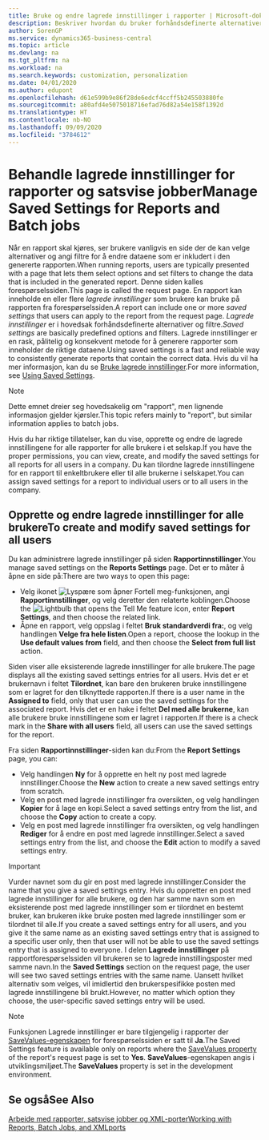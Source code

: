 ```yaml
---
title: Bruke og endre lagrede innstillinger i rapporter | Microsoft-dokumentasjon
description: Beskriver hvordan du bruker forhåndsdefinerte alternativer og filtre til å tilpasse rapporter og generere riktige data.
author: SorenGP
ms.service: dynamics365-business-central
ms.topic: article
ms.devlang: na
ms.tgt_pltfrm: na
ms.workload: na
ms.search.keywords: customization, personalization
ms.date: 04/01/2020
ms.author: edupont
ms.openlocfilehash: d61e599b9e86f28de6edcf4ccff5b245503880fe
ms.sourcegitcommit: a80afd4e5075018716efad76d82a54e158f1392d
ms.translationtype: HT
ms.contentlocale: nb-NO
ms.lasthandoff: 09/09/2020
ms.locfileid: "3784612"
---
```

# <a name="manage-saved-settings-for-reports-and-batch-jobs"></a><span data-ttu-id="3189c-103">Behandle lagrede innstillinger for rapporter og satsvise jobber</span><span class="sxs-lookup"><span data-stu-id="3189c-103">Manage Saved Settings for Reports and Batch jobs</span></span>
<span data-ttu-id="3189c-104">Når en rapport skal kjøres, ser brukere vanligvis en side der de kan velge alternativer og angi filtre for å endre dataene som er inkludert i den genererte rapporten.</span><span class="sxs-lookup"><span data-stu-id="3189c-104">When running reports, users are typically presented with a page that lets them select options and set filters to change the data that is included in the generated report.</span></span> <span data-ttu-id="3189c-105">Denne siden kalles forespørselssiden.</span><span class="sxs-lookup"><span data-stu-id="3189c-105">This page is called the request page.</span></span> <span data-ttu-id="3189c-106">En rapport kan inneholde en eller flere *lagrede innstillinger* som brukere kan bruke på rapporten fra forespørselssiden.</span><span class="sxs-lookup"><span data-stu-id="3189c-106">A report can include one or more *saved settings* that users can apply to the report from the request page.</span></span> <span data-ttu-id="3189c-107">*Lagrede innstillinger* er i hovedsak forhåndsdefinerte alternativer og filtre.</span><span class="sxs-lookup"><span data-stu-id="3189c-107">*Saved settings* are basically predefined options and filters.</span></span> <span data-ttu-id="3189c-108">Lagrede innstillinger er en rask, pålitelig og konsekvent metode for å generere rapporter som inneholder de riktige dataene.</span><span class="sxs-lookup"><span data-stu-id="3189c-108">Using saved settings is a fast and reliable way to consistently generate reports that contain the correct data.</span></span> <span data-ttu-id="3189c-109">Hvis du vil ha mer informasjon, kan du se [Bruke lagrede innstillinger](ui-work-report.md#SavedSettings).</span><span class="sxs-lookup"><span data-stu-id="3189c-109">For more information, see [Using Saved Settings](ui-work-report.md#SavedSettings).</span></span>

> [!NOTE]
> <span data-ttu-id="3189c-110">Dette emnet dreier seg hovedsakelig om "rapport", men lignende informasjon gjelder kjørsler.</span><span class="sxs-lookup"><span data-stu-id="3189c-110">This topic refers mainly to "report", but similar information applies to batch jobs.</span></span>

<span data-ttu-id="3189c-111">Hvis du har riktige tillatelser, kan du vise, opprette og endre de lagrede innstillingene for alle rapporter for alle brukere i et selskap.</span><span class="sxs-lookup"><span data-stu-id="3189c-111">If you have the proper permissions, you can view, create, and modify the saved settings for all reports for all users in a company.</span></span> <span data-ttu-id="3189c-112">Du kan tilordne lagrede innstillingene for en rapport til enkeltbrukere eller til alle brukerne i selskapet.</span><span class="sxs-lookup"><span data-stu-id="3189c-112">You can assign saved settings for a report to individual users or to all users in the company.</span></span>

<!--
## Apply saved settings to a report
1. Open the report.

   The request page appears.    
2. In the **Saved Settings** section of the page, set the **Name** field  to the saved settings that you want to use.

   The **Saved Settings** section only appears if the report has been run before or if there are existing saved settings entries. The saved settings entry called **Last used options and filters** is always available. These settings are the option and filter values that were used the last time you ran the report.

-->

## <a name="to-create-and-modify-saved-settings-for-all-users"></a><span data-ttu-id="3189c-113">Opprette og endre lagrede innstillinger for alle brukere</span><span class="sxs-lookup"><span data-stu-id="3189c-113">To create and modify saved settings for all users</span></span>
<span data-ttu-id="3189c-114">Du kan administrere lagrede innstillinger på siden **Rapportinnstillinger**.</span><span class="sxs-lookup"><span data-stu-id="3189c-114">You manage saved settings on the **Reports Settings** page.</span></span> <span data-ttu-id="3189c-115">Det er to måter å åpne en side på:</span><span class="sxs-lookup"><span data-stu-id="3189c-115">There are two ways to open this page:</span></span>
-   <span data-ttu-id="3189c-116">Velg ikonet ![Lyspære som åpner Fortell meg-funksjonen](media/ui-search/search_small.png "Fortell hva du vil gjøre"), angi **Rapportinnstillinger**, og velg deretter den relaterte koblingen.</span><span class="sxs-lookup"><span data-stu-id="3189c-116">Choose the ![Lightbulb that opens the Tell Me feature](media/ui-search/search_small.png "Tell me what you want to do") icon, enter **Report Settings**, and then choose the related link.</span></span>
-   <span data-ttu-id="3189c-117">Åpne en rapport, velg oppslag i feltet **Bruk standardverdi fra:**, og velg handlingen **Velge fra hele listen**.</span><span class="sxs-lookup"><span data-stu-id="3189c-117">Open a report, choose the lookup in the **Use default values from** field, and then choose the **Select from full list** action.</span></span>

<span data-ttu-id="3189c-118">Siden viser alle eksisterende lagrede innstillinger for alle brukere.</span><span class="sxs-lookup"><span data-stu-id="3189c-118">The page displays all the existing saved settings entries for all users.</span></span> <span data-ttu-id="3189c-119">Hvis det er et brukernavn i feltet **Tilordnet**, kan bare den brukeren bruke innstillingene som er lagret for den tilknyttede rapporten.</span><span class="sxs-lookup"><span data-stu-id="3189c-119">If there is a user name in the **Assigned to** field, only that user can use the saved settings for the associated report.</span></span> <span data-ttu-id="3189c-120">Hvis det er en hake i feltet **Del med alle brukerne**, kan alle brukere bruke innstillingene som er lagret i rapporten.</span><span class="sxs-lookup"><span data-stu-id="3189c-120">If there is a check mark in the **Share with all users** field, all users can use the saved settings for the report.</span></span>

<span data-ttu-id="3189c-121">Fra siden **Rapportinnstillinger**-siden kan du:</span><span class="sxs-lookup"><span data-stu-id="3189c-121">From the **Report Settings** page, you can:</span></span>
-   <span data-ttu-id="3189c-122">Velg handlingen **Ny** for å opprette en helt ny post med lagrede innstillinger.</span><span class="sxs-lookup"><span data-stu-id="3189c-122">Choose the **New** action to create a new saved settings entry from scratch.</span></span>
-   <span data-ttu-id="3189c-123">Velg en post med lagrede innstillinger fra oversikten, og velg handlingen **Kopier** for å lage en kopi.</span><span class="sxs-lookup"><span data-stu-id="3189c-123">Select a saved settings entry from the list, and choose the **Copy** action to create a copy.</span></span>
-   <span data-ttu-id="3189c-124">Velg en post med lagrede innstillinger fra oversikten, og velg handlingen **Rediger** for å endre en post med lagrede innstillinger.</span><span class="sxs-lookup"><span data-stu-id="3189c-124">Select a saved settings entry from the list, and choose the **Edit** action to modify a saved settings entry.</span></span>

> [!Important]
> <span data-ttu-id="3189c-125">Vurder navnet som du gir en post med lagrede innstillinger.</span><span class="sxs-lookup"><span data-stu-id="3189c-125">Consider the name that you give a saved settings entry.</span></span> <span data-ttu-id="3189c-126">Hvis du oppretter en post med lagrede innstillinger for alle brukere, og den har samme navn som en eksisterende post med lagrede innstillinger som er tilordnet en bestemt bruker, kan brukeren ikke bruke posten med lagrede innstillinger som er tilordnet til alle.</span><span class="sxs-lookup"><span data-stu-id="3189c-126">If you create a saved settings entry for all users, and you give it the same name as an existing saved settings entry that is assigned to a specific user only, then that user will not be able to use the saved settings entry that is assigned to everyone.</span></span>  <span data-ttu-id="3189c-127">I delen **Lagrede innstillinger** på rapportforespørselssiden vil brukeren se to lagrede innstillingsposter med samme navn.</span><span class="sxs-lookup"><span data-stu-id="3189c-127">In the **Saved Settings** section on the request page, the user will see two saved settings entries with the same name.</span></span> <span data-ttu-id="3189c-128">Uansett hvilket alternativ som velges, vil imidlertid den brukerspesifikke posten med lagrede innstillingene bli brukt.</span><span class="sxs-lookup"><span data-stu-id="3189c-128">However, no matter which option they choose, the user-specific saved settings entry will be used.</span></span>

> [!NOTE]
> <span data-ttu-id="3189c-129">Funksjonen Lagrede innstillinger er bare tilgjengelig i rapporter der [SaveValues-egenskapen](/dynamics365/business-central/dev-itpro/developer/properties/devenv-savevalues-property) for forespørselssiden er satt til **Ja**.</span><span class="sxs-lookup"><span data-stu-id="3189c-129">The Saved Settings feature is available only on reports where the [SaveValues property](/dynamics365/business-central/dev-itpro/developer/properties/devenv-savevalues-property) of the report's request page is set to **Yes**.</span></span> <span data-ttu-id="3189c-130">**SaveValues**-egenskapen angis i utviklingsmiljøet.</span><span class="sxs-lookup"><span data-stu-id="3189c-130">The **SaveValues** property is set in the development environment.</span></span>  

## <a name="see-also"></a><span data-ttu-id="3189c-131">Se også</span><span class="sxs-lookup"><span data-stu-id="3189c-131">See Also</span></span>
[<span data-ttu-id="3189c-132">Arbeide med rapporter, satsvise jobber og XML-porter</span><span class="sxs-lookup"><span data-stu-id="3189c-132">Working with Reports, Batch Jobs, and XMLports</span></span>](ui-work-report.md)  
